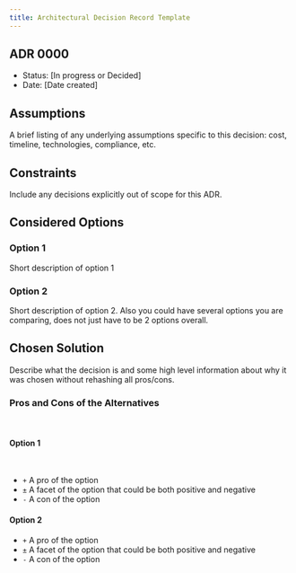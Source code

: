 ```yaml
---
title: Architectural Decision Record Template
---
```

## ADR 0000

- Status: [In progress or Decided]
- Date: [Date created]

## Assumptions

A brief listing of any underlying assumptions specific to this decision: cost, timeline, technologies, compliance, etc.

## Constraints

Include any decisions explicitly out of scope for this ADR.
​

## Considered Options

### Option 1

Short description of option 1

### Option 2

Short description of option 2. Also you could have several options you are comparing, does not just have to be 2 options overall.

## Chosen Solution

Describe what the decision is and some high level information about why it was chosen without rehashing all pros/cons.

### Pros and Cons of the Alternatives
​
#### Option 1
​
- `+` A pro of the option
- `±` A facet of the option that could be both positive and negative
- `-` A con of the option

#### Option 2

- `+` A pro of the option
- `±` A facet of the option that could be both positive and negative
- `-` A con of the option
